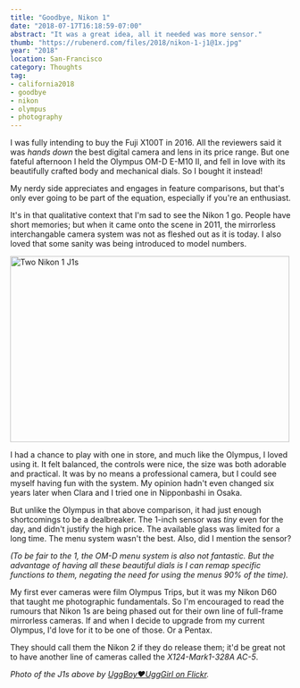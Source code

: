 ```yaml
---
title: "Goodbye, Nikon 1"
date: "2018-07-17T16:18:59-07:00"
abstract: "It was a great idea, all it needed was more sensor."
thumb: "https://rubenerd.com/files/2018/nikon-1-j1@1x.jpg"
year: "2018"
location: San-Francisco
category: Thoughts
tag:
- california2018
- goodbye
- nikon
- olympus
- photography
---
```

I was fully intending to buy the Fuji X100T in 2016. All the reviewers said it was *hands down* the best digital camera and lens in its price range. But one fateful afternoon I held the Olympus OM-D E-M10 II, and fell in love with its beautifully crafted body and mechanical dials. So I bought it instead!

My nerdy side appreciates and engages in feature comparisons, but that's only ever going to be part of the equation, especially if you're an enthusiast.

It's in that qualitative context that I'm sad to see the Nikon 1 go. People have short memories; but when it came onto the scene in 2011, the mirrorless interchangable camera system was not as fleshed out as it is today. I also loved that some sanity was being introduced to model numbers.

<p><img src="https://rubenerd.com/files/2018/nikon-1-j1@1x.jpg" srcset="https://rubenerd.com/files/2018/nikon-1-j1@1x.jpg 1x, https://rubenerd.com/files/2018/nikon-1-j1@2x.jpg 2x" alt="Two Nikon 1 J1s" style="width:500px; height:333px;" /></p>

I had a chance to play with one in store, and much like the Olympus, I loved using it. It felt balanced, the controls were nice, the size was both adorable and practical. It was by no means a professional camera, but I could see myself having fun with the system. My opinion hadn't even changed six years later when Clara and I tried one in Nipponbashi in Osaka.

But unlike the Olympus in that above comparison, it had just enough shortcomings to be a dealbreaker. The 1-inch sensor was *tiny* even for the day, and didn't justify the high price. The available glass was limited for a long time. The menu system wasn't the best. Also, did I mention the sensor?

*(To be fair to the 1, the OM-D menu system is also not fantastic. But the advantage of having all these beautiful dials is I can remap specific functions to them, negating the need for using the menus 90% of the time).*

My first ever cameras were film Olympus Trips, but it was my Nikon D60 that taught me photographic fundamentals. So I'm encouraged to read the rumours that Nikon 1s are being phased out for their own line of full-frame mirrorless cameras. If and when I decide to upgrade from my current Olympus, I'd love for it to be one of those. Or a Pentax.

They should call them the Nikon 2 if they do release them; it'd be great not to have another line of cameras called the *X124-Mark1-328A AC-5*.

*Photo of the J1s above by [UggBoy♥UggGirl on Flickr].*

[UggBoy♥UggGirl on Flickr]: https://www.flickr.com/photos/uggboy/6333150483/

